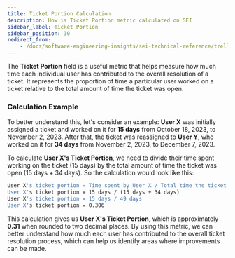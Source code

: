 ```yaml
---
title: Ticket Portion Calculation
description: How is Ticket Portion metric calculated on SEI
sidebar_label: Ticket Portion
sidebar_position: 30
redirect_from:
    - /docs/software-engineering-insights/sei-technical-reference/trellis-calculations/ticket-portion
---
```


The **Ticket Portion** field is a useful metric that helps measure how much time each individual user has contributed to the overall resolution of a ticket. It represents the proportion of time a particular user worked on a ticket relative to the total amount of time the ticket was open.

### **Calculation Example**

To better understand this, let's consider an example: **User X** was initially assigned a ticket and worked on it for **15 days** from October 18, 2023, to November 2, 2023. After that, the ticket was reassigned to **User Y**, who worked on it for **34 days** from November 2, 2023, to December 7, 2023.

To calculate **User X's Ticket Portion**, we need to divide their time spent working on the ticket (15 days) by the total amount of time the ticket was open (15 days + 34 days). So the calculation would look like this:

```bash
User X's ticket portion = Time spent by User X / Total time the ticket was open
User X's ticket portion = 15 days / (15 days + 34 days)
User X's ticket portion = 15 days / 49 days
User X's ticket portion = 0.306
```

This calculation gives us **User X's Ticket Portion**, which is approximately **0.31** when rounded to two decimal places. By using this metric, we can better understand how much each user has contributed to the overall ticket resolution process, which can help us identify areas where improvements can be made.